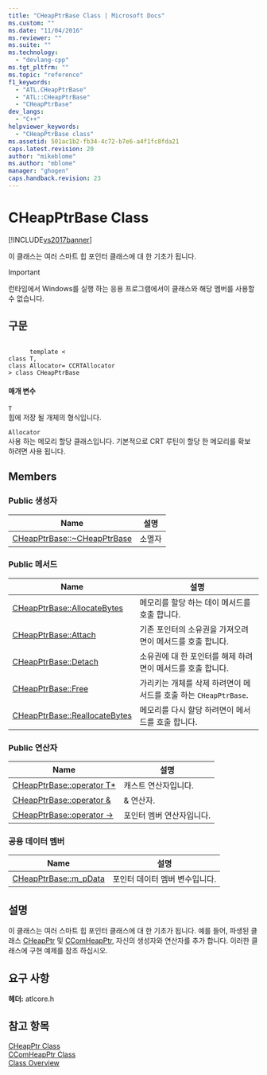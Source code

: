 ```yaml
---
title: "CHeapPtrBase Class | Microsoft Docs"
ms.custom: ""
ms.date: "11/04/2016"
ms.reviewer: ""
ms.suite: ""
ms.technology: 
  - "devlang-cpp"
ms.tgt_pltfrm: ""
ms.topic: "reference"
f1_keywords: 
  - "ATL.CHeapPtrBase"
  - "ATL::CHeapPtrBase"
  - "CHeapPtrBase"
dev_langs: 
  - "C++"
helpviewer_keywords: 
  - "CHeapPtrBase class"
ms.assetid: 501ac1b2-fb34-4c72-b7e6-a4f1fc8fda21
caps.latest.revision: 20
author: "mikeblome"
ms.author: "mblome"
manager: "ghogen"
caps.handback.revision: 23
---
```

# CHeapPtrBase Class
[!INCLUDE[vs2017banner](../../assembler/inline/includes/vs2017banner.md)]

이 클래스는 여러 스마트 힙 포인터 클래스에 대 한 기초가 됩니다.  
  
> [!IMPORTANT]
>  런타임에서 Windows를 실행 하는 응용 프로그램에서이 클래스와 해당 멤버를 사용할 수 없습니다.  
  
## 구문  
  
```  
  
      template <  
class T,  
class Allocator= CCRTAllocator   
> class CHeapPtrBase  
```  
  
#### 매개 변수  
 `T`  
 힙에 저장 될 개체의 형식입니다.  
  
 `Allocator`  
 사용 하는 메모리 할당 클래스입니다.  기본적으로 CRT 루틴이 할당 한 메모리를 확보 하려면 사용 됩니다.  
  
## Members  
  
### Public 생성자  
  
|Name|설명|  
|----------|--------|  
|[CHeapPtrBase::~CHeapPtrBase](../Topic/CHeapPtrBase::~CHeapPtrBase.md)|소멸자|  
  
### Public 메서드  
  
|Name|설명|  
|----------|--------|  
|[CHeapPtrBase::AllocateBytes](../Topic/CHeapPtrBase::AllocateBytes.md)|메모리를 할당 하는 데이 메서드를 호출 합니다.|  
|[CHeapPtrBase::Attach](../Topic/CHeapPtrBase::Attach.md)|기존 포인터의 소유권을 가져오려면이 메서드를 호출 합니다.|  
|[CHeapPtrBase::Detach](../Topic/CHeapPtrBase::Detach.md)|소유권에 대 한 포인터를 해제 하려면이 메서드를 호출 합니다.|  
|[CHeapPtrBase::Free](../Topic/CHeapPtrBase::Free.md)|가리키는 개체를 삭제 하려면이 메서드를 호출 하는 `CHeapPtrBase`.|  
|[CHeapPtrBase::ReallocateBytes](../Topic/CHeapPtrBase::ReallocateBytes.md)|메모리를 다시 할당 하려면이 메서드를 호출 합니다.|  
  
### Public 연산자  
  
|Name|설명|  
|----------|--------|  
|[CHeapPtrBase::operator T\*](../Topic/CHeapPtrBase::operator%20T*.md)|캐스트 연산자입니다.|  
|[CHeapPtrBase::operator &](../Topic/CHeapPtrBase::operator%20&.md)|& 연산자.|  
|[CHeapPtrBase::operator \-\>](../Topic/CHeapPtrBase::operator%20-%3E.md)|포인터 멤버 연산자입니다.|  
  
### 공용 데이터 멤버  
  
|Name|설명|  
|----------|--------|  
|[CHeapPtrBase::m\_pData](../Topic/CHeapPtrBase::m_pData.md)|포인터 데이터 멤버 변수입니다.|  
  
## 설명  
 이 클래스는 여러 스마트 힙 포인터 클래스에 대 한 기초가 됩니다.  예를 들어, 파생된 클래스  [CHeapPtr](../../atl/reference/cheapptr-class.md) 및  [CComHeapPtr](../../atl/reference/ccomheapptr-class.md), 자신의 생성자와 연산자를 추가 합니다.  이러한 클래스에 구현 예제를 참조 하십시오.  
  
## 요구 사항  
 **헤더:** atlcore.h  
  
## 참고 항목  
 [CHeapPtr Class](../../atl/reference/cheapptr-class.md)   
 [CComHeapPtr Class](../../atl/reference/ccomheapptr-class.md)   
 [Class Overview](../../atl/atl-class-overview.md)